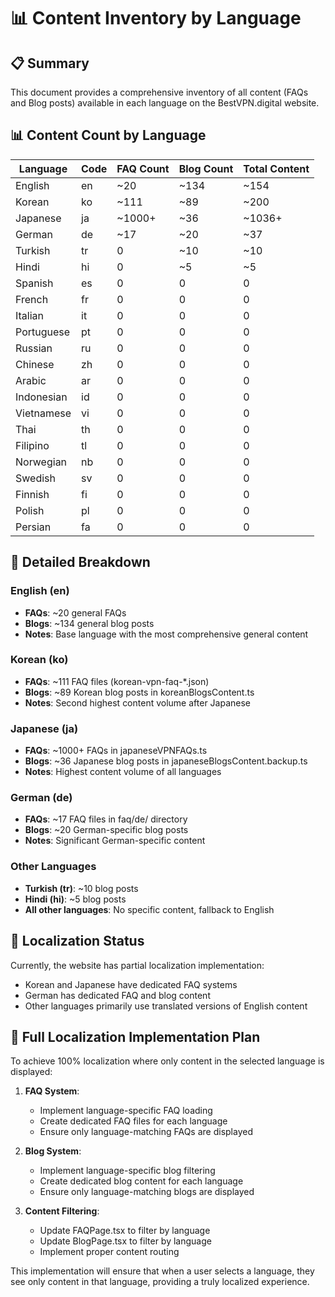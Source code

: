 # 📊 Content Inventory by Language

## 📋 Summary

This document provides a comprehensive inventory of all content (FAQs and Blog posts) available in each language on the BestVPN.digital website.

## 📊 Content Count by Language

| Language | Code | FAQ Count | Blog Count | Total Content |
|----------|------|-----------|------------|---------------|
| English | en | ~20 | ~134 | ~154 |
| Korean | ko | ~111 | ~89 | ~200 |
| Japanese | ja | ~1000+ | ~36 | ~1036+ |
| German | de | ~17 | ~20 | ~37 |
| Turkish | tr | 0 | ~10 | ~10 |
| Hindi | hi | 0 | ~5 | ~5 |
| Spanish | es | 0 | 0 | 0 |
| French | fr | 0 | 0 | 0 |
| Italian | it | 0 | 0 | 0 |
| Portuguese | pt | 0 | 0 | 0 |
| Russian | ru | 0 | 0 | 0 |
| Chinese | zh | 0 | 0 | 0 |
| Arabic | ar | 0 | 0 | 0 |
| Indonesian | id | 0 | 0 | 0 |
| Vietnamese | vi | 0 | 0 | 0 |
| Thai | th | 0 | 0 | 0 |
| Filipino | tl | 0 | 0 | 0 |
| Norwegian | nb | 0 | 0 | 0 |
| Swedish | sv | 0 | 0 | 0 |
| Finnish | fi | 0 | 0 | 0 |
| Polish | pl | 0 | 0 | 0 |
| Persian | fa | 0 | 0 | 0 |

## 📝 Detailed Breakdown

### English (en)
- **FAQs**: ~20 general FAQs
- **Blogs**: ~134 general blog posts
- **Notes**: Base language with the most comprehensive general content

### Korean (ko)
- **FAQs**: ~111 FAQ files (korean-vpn-faq-*.json)
- **Blogs**: ~89 Korean blog posts in koreanBlogsContent.ts
- **Notes**: Second highest content volume after Japanese

### Japanese (ja)
- **FAQs**: ~1000+ FAQs in japaneseVPNFAQs.ts
- **Blogs**: ~36 Japanese blog posts in japaneseBlogsContent.backup.ts
- **Notes**: Highest content volume of all languages

### German (de)
- **FAQs**: ~17 FAQ files in faq/de/ directory
- **Blogs**: ~20 German-specific blog posts
- **Notes**: Significant German-specific content

### Other Languages
- **Turkish (tr)**: ~10 blog posts
- **Hindi (hi)**: ~5 blog posts
- **All other languages**: No specific content, fallback to English

## 🎯 Localization Status

Currently, the website has partial localization implementation:
- Korean and Japanese have dedicated FAQ systems
- German has dedicated FAQ and blog content
- Other languages primarily use translated versions of English content

## 🚀 Full Localization Implementation Plan

To achieve 100% localization where only content in the selected language is displayed:

1. **FAQ System**:
   - Implement language-specific FAQ loading
   - Create dedicated FAQ files for each language
   - Ensure only language-matching FAQs are displayed

2. **Blog System**:
   - Implement language-specific blog filtering
   - Create dedicated blog content for each language
   - Ensure only language-matching blogs are displayed

3. **Content Filtering**:
   - Update FAQPage.tsx to filter by language
   - Update BlogPage.tsx to filter by language
   - Implement proper content routing

This implementation will ensure that when a user selects a language, they see only content in that language, providing a truly localized experience.